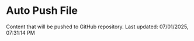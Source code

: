 # Auto Push File

Content that will be pushed to GitHub repository.
Last updated: 07/01/2025, 07:31:14 PM